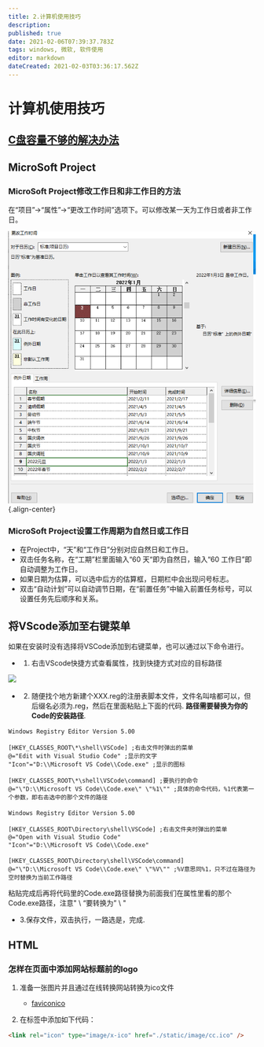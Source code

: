 ```yaml
---
title: 2.计算机使用技巧
description: 
published: true
date: 2021-02-06T07:39:37.783Z
tags: windows, 微软, 软件使用
editor: markdown
dateCreated: 2021-02-03T03:36:17.562Z
---
```


# 计算机使用技巧

## [C盘容量不够的解决办法](/software-howtos/windows-c-disk)

## MicroSoft Project

### MicroSoft Project修改工作日和非工作日的方法

在“项目”->“属性”->“更改工作时间”选项下。可以修改某一天为工作日或者非工作日。

![projectsetworkingdate.png](/projectsetworkingdate.png){.align-center}

### MicroSoft Project设置工作周期为自然日或工作日

- 在Project中，“天”和“工作日”分别对应自然日和工作日。
- 双击任务名称，在“工期”栏里面输入“60 天“即为自然日，输入“60 工作日”即自动调整为工作日。
- 如果日期为估算，可以选中后方的估算框，日期栏中会出现问号标志。
- 双击“自动计划”可以自动调节日期，在“前置任务”中输入前置任务标号，可以设置任务先后顺序和关系。

## 将VScode添加至右键菜单
如果在安装时没有选择将VSCode添加到右键菜单，也可以通过以下命令进行。
- 1. 右击VScode快捷方式查看属性，找到快捷方式对应的目标路径

![](https://img-blog.csdnimg.cn/20200101140653735.png?x-oss-process=image/watermark,type_ZmFuZ3poZW5naGVpdGk,shadow_10,text_aHR0cHM6Ly9ibG9nLmNzZG4ubmV0L2thbmd5dXBs,size_16,color_FFFFFF,t_70)

- 2. 随便找个地方新建个XXX.reg的注册表脚本文件，文件名叫啥都可以，但后缀名必须为.reg，然后在里面粘贴上下面的代码.
**路径需要替换为你的Code的安装路径**.

```reg
Windows Registry Editor Version 5.00

[HKEY_CLASSES_ROOT\*\shell\VSCode] ;右击文件时弹出的菜单
@="Edit with Visual Studio Code" ;显示的文字
"Icon"="D:\\Microsoft VS Code\\Code.exe" ;显示的图标

[HKEY_CLASSES_ROOT\*\shell\VSCode\command] ;要执行的命令
@="\"D:\\Microsoft VS Code\\Code.exe\" \"%1\"" ;具体的命令代码，%1代表第一个参数，即右击选中的那个文件的路径

Windows Registry Editor Version 5.00

[HKEY_CLASSES_ROOT\Directory\shell\VSCode] ;右击文件夹时弹出的菜单
@="Open with Visual Studio Code"
"Icon"="D:\\Microsoft VS Code\\Code.exe"

[HKEY_CLASSES_ROOT\Directory\shell\VSCode\command]
@="\"D:\\Microsoft VS Code\\Code.exe\" \"%V\"" ;%V意思同%1，只不过在路径为空时替换为当前工作路径
```
粘贴完成后再将代码里的Code.exe路径替换为前面我们在属性里看的那个Code.exe路径，注意" \ “要转换为” \\ "
- 3.保存文件，双击执行，一路选是，完成.

## HTML

### 怎样在页面中添加网站标题前的logo
1. 准备一张图片并且通过在线转换网站转换为ico文件
	- [faviconico](http://www.faviconico.org/favicon)

2. 在<head></head>标签中添加如下代码：
```html
<link rel="icon" type="image/x-ico" href="./static/image/cc.ico" />
```
